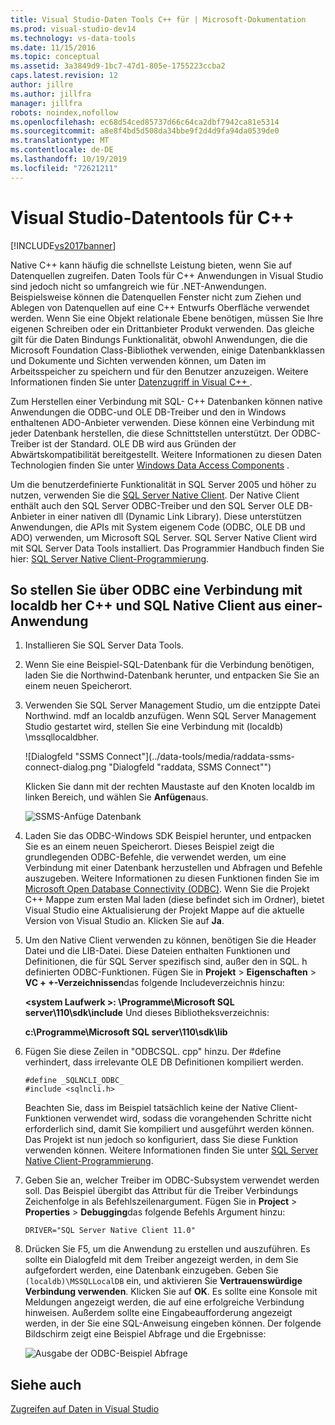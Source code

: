```yaml
---
title: Visual Studio-Daten Tools C++ für | Microsoft-Dokumentation
ms.prod: visual-studio-dev14
ms.technology: vs-data-tools
ms.date: 11/15/2016
ms.topic: conceptual
ms.assetid: 3a3849d9-1bc7-47d1-805e-1755223ccba2
caps.latest.revision: 12
author: jillre
ms.author: jillfra
manager: jillfra
robots: noindex,nofollow
ms.openlocfilehash: ec68d54ced85737d66c64ca2dbf7942ca81e5314
ms.sourcegitcommit: a8e8f4bd5d508da34bbe9f2d4d9fa94da0539de0
ms.translationtype: MT
ms.contentlocale: de-DE
ms.lasthandoff: 10/19/2019
ms.locfileid: "72621211"
---
```

# <a name="visual-studio-data-tools-for-c"></a>Visual Studio-Datentools für C++
[!INCLUDE[vs2017banner](../includes/vs2017banner.md)]

Native C++ kann häufig die schnellste Leistung bieten, wenn Sie auf Datenquellen zugreifen. Daten Tools für C++ Anwendungen in Visual Studio sind jedoch nicht so umfangreich wie für .NET-Anwendungen. Beispielsweise können die Datenquellen Fenster nicht zum Ziehen und Ablegen von Datenquellen auf eine C++ Entwurfs Oberfläche verwendet werden. Wenn Sie eine Objekt relationale Ebene benötigen, müssen Sie Ihre eigenen Schreiben oder ein Drittanbieter Produkt verwenden.  Das gleiche gilt für die Daten Bindungs Funktionalität, obwohl Anwendungen, die die Microsoft Foundation Class-Bibliothek verwenden, einige Datenbankklassen und Dokumente und Sichten verwenden können, um Daten im Arbeitsspeicher zu speichern und für den Benutzer anzuzeigen. Weitere Informationen finden Sie unter [Datenzugriff in Visual C++ ](https://msdn.microsoft.com/library/7wtdsdkh.aspx) .

 Zum Herstellen einer Verbindung mit SQL- C++ Datenbanken können native Anwendungen die ODBC-und OLE DB-Treiber und den in Windows enthaltenen ADO-Anbieter verwenden.     Diese können eine Verbindung mit jeder Datenbank herstellen, die diese Schnittstellen unterstützt. Der ODBC-Treiber ist der Standard. OLE DB wird aus Gründen der Abwärtskompatibilität bereitgestellt. Weitere Informationen zu diesen Daten Technologien finden Sie unter [Windows Data Access Components](https://msdn.microsoft.com/library/windows/desktop/aa968814\(v=vs.85\).aspx) .

 Um die benutzerdefinierte Funktionalität in SQL Server 2005 und höher zu nutzen, verwenden Sie die [SQL Server Native Client](https://msdn.microsoft.com/sqlserver/aa937733). Der Native Client enthält auch den SQL Server ODBC-Treiber und den SQL Server OLE DB-Anbieter in einer nativen dll (Dynamic Link Library). Diese unterstützen Anwendungen, die APIs mit System eigenem Code (ODBC, OLE DB und ADO) verwenden, um Microsoft SQL Server.  SQL Server Native Client wird mit SQL Server Data Tools installiert. Das Programmier Handbuch finden Sie hier: [SQL Server Native Client-Programmierung](https://msdn.microsoft.com/library/ms130892.aspx).

## <a name="to-connect-to-localdb-through-odbc-and-sql-native-client-from-a-c-application"></a>So stellen Sie über ODBC eine Verbindung mit localdb her C++ und SQL Native Client aus einer-Anwendung

1. Installieren Sie SQL Server Data Tools.

2. Wenn Sie eine Beispiel-SQL-Datenbank für die Verbindung benötigen, laden Sie die Northwind-Datenbank herunter, und entpacken Sie Sie an einem neuen Speicherort.

3. Verwenden Sie SQL Server Management Studio, um die entzippte Datei Northwind. mdf an localdb anzufügen. Wenn SQL Server Management Studio gestartet wird, stellen Sie eine Verbindung mit (localdb) \mssqllocaldbher.

    ![Dialogfeld "SSMS Connect"](../data-tools/media/raddata-ssms-connect-dialog.png "Dialogfeld "raddata, SSMS Connect"")

    Klicken Sie dann mit der rechten Maustaste auf den Knoten localdb im linken Bereich, und wählen Sie **Anfügen**aus.

    ![SSMS-Anfüge Datenbank](../data-tools/media/raddata-ssms-attach-database.png "raddata SSMS Anfügen einer Datenbank")

4. Laden Sie das ODBC-Windows SDK Beispiel herunter, und entpacken Sie es an einem neuen Speicherort. Dieses Beispiel zeigt die grundlegenden ODBC-Befehle, die verwendet werden, um eine Verbindung mit einer Datenbank herzustellen und Abfragen und Befehle auszugeben. Weitere Informationen zu diesen Funktionen finden Sie im [Microsoft Open Database Connectivity (ODBC)](https://msdn.microsoft.com/library/windows/desktop/ms710252\(v=vs.85\).aspx). Wenn Sie die Projekt C++ Mappe zum ersten Mal laden (diese befindet sich im Ordner), bietet Visual Studio eine Aktualisierung der Projekt Mappe auf die aktuelle Version von Visual Studio an. Klicken Sie auf **Ja**.

5. Um den Native Client verwenden zu können, benötigen Sie die Header Datei und die LIB-Datei. Diese Dateien enthalten Funktionen und Definitionen, die für SQL Server spezifisch sind, außer den in SQL. h definierten ODBC-Funktionen. Fügen Sie in **Projekt**  > **Eigenschaften**  > **VC + +-Verzeichnissen**das folgende Includeverzeichnis hinzu:

   **\<system Laufwerk >: \Programme\Microsoft SQL server\110\sdk\include**     Und dieses Bibliotheksverzeichnis:

   **c:\Programme\Microsoft SQL server\110\sdk\lib**

6. Fügen Sie diese Zeilen in "ODBCSQL. cpp" hinzu. Der #define verhindert, dass irrelevante OLE DB Definitionen kompiliert werden.

   ```
   #define _SQLNCLI_ODBC_
   #include <sqlncli.h>
   ```

    Beachten Sie, dass im Beispiel tatsächlich keine der Native Client-Funktionen verwendet wird, sodass die vorangehenden Schritte nicht erforderlich sind, damit Sie kompiliert und ausgeführt werden können. Das Projekt ist nun jedoch so konfiguriert, dass Sie diese Funktion verwenden können. Weitere Informationen finden Sie unter [SQL Server Native Client-Programmierung](https://msdn.microsoft.com/library/ms130892\(v=sql.130\).aspx).

7. Geben Sie an, welcher Treiber im ODBC-Subsystem verwendet werden soll. Das Beispiel übergibt das Attribut für die Treiber Verbindungs Zeichenfolge in als Befehlszeilenargument. Fügen Sie in **Project**  > **Properties**  > **Debugging**das folgende Befehls Argument hinzu:

   ```
   DRIVER="SQL Server Native Client 11.0"
   ```

8. Drücken Sie F5, um die Anwendung zu erstellen und auszuführen. Es sollte ein Dialogfeld mit dem Treiber angezeigt werden, in dem Sie aufgefordert werden, eine Datenbank einzugeben. Geben Sie `(localdb)\MSSQLLocalDB` ein, und aktivieren Sie **Vertrauenswürdige Verbindung verwenden**. Klicken Sie auf **OK**. Es sollte eine Konsole mit Meldungen angezeigt werden, die auf eine erfolgreiche Verbindung hinweisen. Außerdem sollte eine Eingabeaufforderung angezeigt werden, in der Sie eine SQL-Anweisung eingeben können. Der folgende Bildschirm zeigt eine Beispiel Abfrage und die Ergebnisse:

    ![Ausgabe der ODBC-Beispiel Abfrage](../data-tools/media/raddata-odbc-sample-query-output.png "Ausgabe der raddata-ODBC-Beispiel Abfrage")

## <a name="see-also"></a>Siehe auch
 [Zugreifen auf Daten in Visual Studio](../data-tools/accessing-data-in-visual-studio.md)
